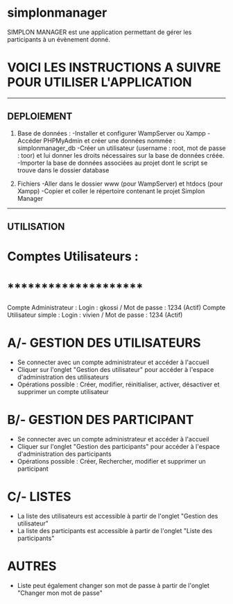 # simplonmanager

SIMPLON MANAGER est une application permettant de gérer les participants à un évènement donné.


# VOICI LES INSTRUCTIONS A SUIVRE POUR UTILISER L'APPLICATION

----------------------------------------------------------------------------------------------------------------------
DEPLOIEMENT
-----------
1. Base de données :
-Installer et configurer WampServer ou Xampp
-Accéder PHPMyAdmin et créer une données nommée : simplonmanager_db
-Créer un utilisateur (username : root, mot de passe : toor) et lui donner les droits nécessaires sur la base de données
créée.
-Importer la base de données associées au projet dont le script se trouve dans le dossier database

2. Fichiers
-Aller dans le dossier www (pour WampServer) et htdocs (pour Xampp)
-Copier et coller le répertoire contenant le projet Simplon Manager


----------------------------------------------------------------------------------------------------------------------
UTILISATION
-----------

# Comptes Utilisateurs :
# ********************

Compte Administrateur : Login : gkossi / Mot de passe : 1234 (Actif)
Compte Utilisateur simple : Login : vivien / Mot de passe : 1234 (Actif)


# A/- GESTION DES UTILISATEURS
- Se connecter avec un compte administrateur et accéder à l'accueil
- Cliquer sur l'onglet "Gestion des utilisateur" pour accéder à l'espace d'administration des utilisateurs
- Opérations possible : Créer, modifier, réinitialiser, activer, désactiver et supprimer un compte utilisateur

# B/- GESTION DES PARTICIPANT
- Se connecter avec un compte administrateur et accéder à l'accueil
- Cliquer sur l'onglet "Gestion des participants" pour accéder à l'espace d'administration des participants
- Opérations possible : Créer, Rechercher, modifier et supprimer un participant

# C/- LISTES
- La liste des utilisateurs est accessible à partir de l'onglet "Gestion des utilisateur"
- La liste des participants est accessible à partir de l'onglet "Liste des participants"

# AUTRES
- Liste peut également changer son mot de passe à partir de l'onglet "Changer mon mot de passe"